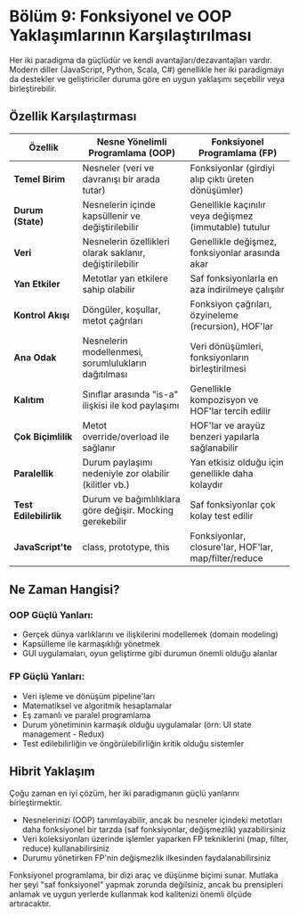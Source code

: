 # Bölüm 9: Fonksiyonel ve OOP Yaklaşımlarının Karşılaştırılması

Her iki paradigma da güçlüdür ve kendi avantajları/dezavantajları vardır. Modern diller (JavaScript, Python, Scala, C#) genellikle her iki paradigmayı da destekler ve geliştiriciler duruma göre en uygun yaklaşımı seçebilir veya birleştirebilir.

## Özellik Karşılaştırması

| Özellik                | Nesne Yönelimli Programlama (OOP)                         | Fonksiyonel Programlama (FP)                           |
| ---------------------- | --------------------------------------------------------- | ------------------------------------------------------ |
| **Temel Birim**        | Nesneler (veri ve davranışı bir arada tutar)              | Fonksiyonlar (girdiyi alıp çıktı üreten dönüşümler)    |
| **Durum (State)**      | Nesnelerin içinde kapsüllenir ve değiştirilebilir         | Genellikle kaçınılır veya değişmez (immutable) tutulur |
| **Veri**               | Nesnelerin özellikleri olarak saklanır, değiştirilebilir  | Genellikle değişmez, fonksiyonlar arasında akar        |
| **Yan Etkiler**        | Metotlar yan etkilere sahip olabilir                      | Saf fonksiyonlarla en aza indirilmeye çalışılır        |
| **Kontrol Akışı**      | Döngüler, koşullar, metot çağrıları                       | Fonksiyon çağrıları, özyineleme (recursion), HOF'lar   |
| **Ana Odak**           | Nesnelerin modellenmesi, sorumlulukların dağıtılması      | Veri dönüşümleri, fonksiyonların birleştirilmesi       |
| **Kalıtım**            | Sınıflar arasında "is-a" ilişkisi ile kod paylaşımı       | Genellikle kompozisyon ve HOF'lar tercih edilir        |
| **Çok Biçimlilik**     | Metot override/overload ile sağlanır                      | HOF'lar ve arayüz benzeri yapılarla sağlanabilir       |
| **Paralellik**         | Durum paylaşımı nedeniyle zor olabilir (kilitler vb.)     | Yan etkisiz olduğu için genellikle daha kolaydır       |
| **Test Edilebilirlik** | Durum ve bağımlılıklara göre değişir. Mocking gerekebilir | Saf fonksiyonlar çok kolay test edilir                 |
| **JavaScript'te**      | class, prototype, this                                    | Fonksiyonlar, closure'lar, HOF'lar, map/filter/reduce  |

## Ne Zaman Hangisi?

### OOP Güçlü Yanları:

- Gerçek dünya varlıklarını ve ilişkilerini modellemek (domain modeling)
- Kapsülleme ile karmaşıklığı yönetmek
- GUI uygulamaları, oyun geliştirme gibi durumun önemli olduğu alanlar

### FP Güçlü Yanları:

- Veri işleme ve dönüşüm pipeline'ları
- Matematiksel ve algoritmik hesaplamalar
- Eş zamanlı ve paralel programlama
- Durum yönetiminin karmaşık olduğu uygulamalar (örn: UI state management - Redux)
- Test edilebilirliğin ve öngörülebilirliğin kritik olduğu sistemler

## Hibrit Yaklaşım

Çoğu zaman en iyi çözüm, her iki paradigmanın güçlü yanlarını birleştirmektir.

- Nesnelerinizi (OOP) tanımlayabilir, ancak bu nesneler içindeki metotları daha fonksiyonel bir tarzda (saf fonksiyonlar, değişmezlik) yazabilirsiniz
- Veri koleksiyonları üzerinde işlemler yaparken FP tekniklerini (map, filter, reduce) kullanabilirsiniz
- Durumu yönetirken FP'nin değişmezlik ilkesinden faydalanabilirsiniz

Fonksiyonel programlama, bir dizi araç ve düşünme biçimi sunar. Mutlaka her şeyi "saf fonksiyonel" yapmak zorunda değilsiniz, ancak bu prensipleri anlamak ve uygun yerlerde kullanmak kod kalitenizi önemli ölçüde artıracaktır.
